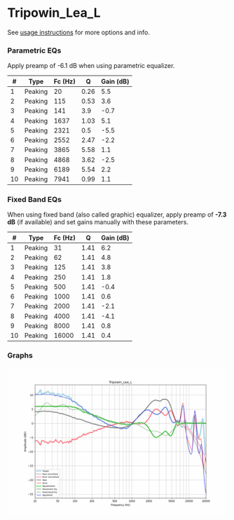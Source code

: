 # Tripowin_Lea_L
See [usage instructions](https://github.com/jaakkopasanen/AutoEq#usage) for more options and info.

### Parametric EQs
Apply preamp of -6.1 dB when using parametric equalizer.

|   # | Type    |   Fc (Hz) |    Q |   Gain (dB) |
|-----|---------|-----------|------|-------------|
|   1 | Peaking |        20 | 0.26 |         5.5 |
|   2 | Peaking |       115 | 0.53 |         3.6 |
|   3 | Peaking |       141 | 3.9  |        -0.7 |
|   4 | Peaking |      1637 | 1.03 |         5.1 |
|   5 | Peaking |      2321 | 0.5  |        -5.5 |
|   6 | Peaking |      2552 | 2.47 |        -2.2 |
|   7 | Peaking |      3865 | 5.58 |         1.1 |
|   8 | Peaking |      4868 | 3.62 |        -2.5 |
|   9 | Peaking |      6189 | 5.54 |         2.2 |
|  10 | Peaking |      7941 | 0.99 |         1.1 |

### Fixed Band EQs
When using fixed band (also called graphic) equalizer, apply preamp of **-7.3 dB** (if available) and set gains manually with these parameters.

|   # | Type    |   Fc (Hz) |    Q |   Gain (dB) |
|-----|---------|-----------|------|-------------|
|   1 | Peaking |        31 | 1.41 |         6.2 |
|   2 | Peaking |        62 | 1.41 |         4.8 |
|   3 | Peaking |       125 | 1.41 |         3.8 |
|   4 | Peaking |       250 | 1.41 |         1.8 |
|   5 | Peaking |       500 | 1.41 |        -0.4 |
|   6 | Peaking |      1000 | 1.41 |         0.6 |
|   7 | Peaking |      2000 | 1.41 |        -2.1 |
|   8 | Peaking |      4000 | 1.41 |        -4.1 |
|   9 | Peaking |      8000 | 1.41 |         0.8 |
|  10 | Peaking |     16000 | 1.41 |         0.4 |

### Graphs
![](./Tripowin_Lea_L.png)

